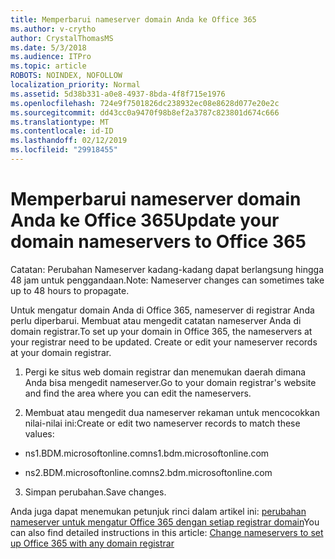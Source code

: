 ```yaml
---
title: Memperbarui nameserver domain Anda ke Office 365
ms.author: v-crytho
author: CrystalThomasMS
ms.date: 5/3/2018
ms.audience: ITPro
ms.topic: article
ROBOTS: NOINDEX, NOFOLLOW
localization_priority: Normal
ms.assetid: 5d38b331-a0e8-4937-8bda-4f8f715e1976
ms.openlocfilehash: 724e9f7501826dc238932ec08e8628d077e20e2c
ms.sourcegitcommit: dd43cc0a9470f98b8ef2a3787c823801d674c666
ms.translationtype: MT
ms.contentlocale: id-ID
ms.lasthandoff: 02/12/2019
ms.locfileid: "29918455"
---
```

# <a name="update-your-domain-nameservers-to-office-365"></a><span data-ttu-id="638af-102">Memperbarui nameserver domain Anda ke Office 365</span><span class="sxs-lookup"><span data-stu-id="638af-102">Update your domain nameservers to Office 365</span></span>

<span data-ttu-id="638af-103">Catatan: Perubahan Nameserver kadang-kadang dapat berlangsung hingga 48 jam untuk penggandaan.</span><span class="sxs-lookup"><span data-stu-id="638af-103">Note: Nameserver changes can sometimes take up to 48 hours to propagate.</span></span>
  
<span data-ttu-id="638af-p101">Untuk mengatur domain Anda di Office 365, nameserver di registrar Anda perlu diperbarui. Membuat atau mengedit catatan nameserver Anda di domain registrar.</span><span class="sxs-lookup"><span data-stu-id="638af-p101">To set up your domain in Office 365, the nameservers at your registrar need to be updated. Create or edit your nameserver records at your domain registrar.</span></span>
  
1. <span data-ttu-id="638af-106">Pergi ke situs web domain registrar dan menemukan daerah dimana Anda bisa mengedit nameserver.</span><span class="sxs-lookup"><span data-stu-id="638af-106">Go to your domain registrar's website and find the area where you can edit the nameservers.</span></span>
    
2. <span data-ttu-id="638af-107">Membuat atau mengedit dua nameserver rekaman untuk mencocokkan nilai-nilai ini:</span><span class="sxs-lookup"><span data-stu-id="638af-107">Create or edit two nameserver records to match these values:</span></span>
    
  - <span data-ttu-id="638af-108">ns1.BDM.microsoftonline.com</span><span class="sxs-lookup"><span data-stu-id="638af-108">ns1.bdm.microsoftonline.com</span></span>
    
  - <span data-ttu-id="638af-109">ns2.BDM.microsoftonline.com</span><span class="sxs-lookup"><span data-stu-id="638af-109">ns2.bdm.microsoftonline.com</span></span>
    
3. <span data-ttu-id="638af-110">Simpan perubahan.</span><span class="sxs-lookup"><span data-stu-id="638af-110">Save changes.</span></span>
    
<span data-ttu-id="638af-111">Anda juga dapat menemukan petunjuk rinci dalam artikel ini: [perubahan nameserver untuk mengatur Office 365 dengan setiap registrar domain](https://support.office.com/article/Change-nameservers-at-any-domain-registrar-to-set-up-Office-365-a8b487a9-2a45-4581-9dc4-5d28a47010a2.aspx)</span><span class="sxs-lookup"><span data-stu-id="638af-111">You can also find detailed instructions in this article: [Change nameservers to set up Office 365 with any domain registrar](https://support.office.com/article/Change-nameservers-at-any-domain-registrar-to-set-up-Office-365-a8b487a9-2a45-4581-9dc4-5d28a47010a2.aspx)</span></span>
  

